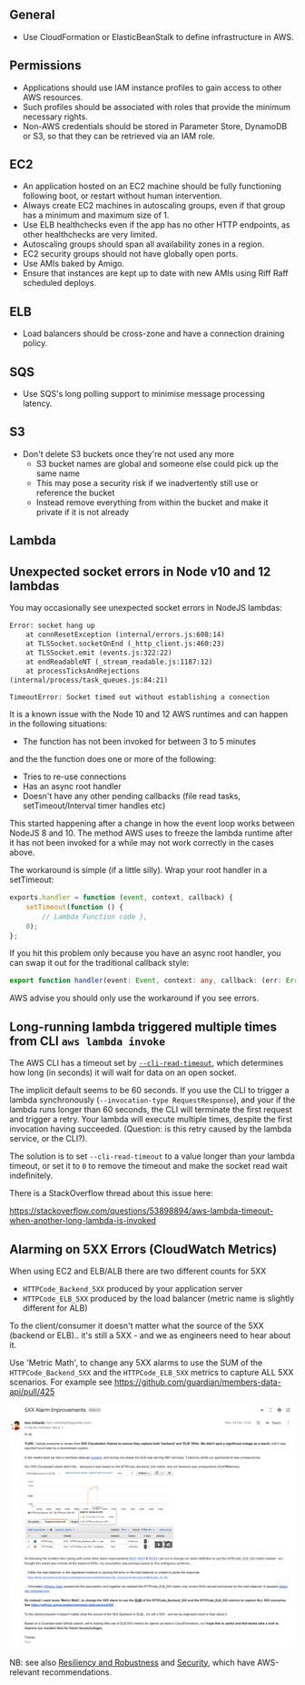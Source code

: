 General
-------

 * Use CloudFormation or ElasticBeanStalk to define infrastructure in AWS.

Permissions
-----------

 * Applications should use IAM instance profiles to gain access to other AWS resources. 
 * Such profiles should be associated with roles that provide the minimum necessary rights.
 * Non-AWS credentials should be stored in Parameter Store, DynamoDB or S3, so that they can be retrieved via an IAM role.

EC2
---

 * An application hosted on an EC2 machine should be fully functioning following boot, or restart without human intervention.
 * Always create EC2 machines in autoscaling groups, even if that group has a minimum and maximum size of 1.
 * Use ELB healthchecks even if the app has no other HTTP endpoints, as other healthchecks are very limited.
 * Autoscaling groups should span all availability zones in a region.
 * EC2 security groups should not have globally open ports.
 * Use AMIs baked by Amigo.
 * Ensure that instances are kept up to date with new AMIs using Riff Raff scheduled deploys.

ELB
---

 * Load balancers should be cross-zone and have a connection draining policy.

SQS
---

 * Use SQS's long polling support to minimise message processing latency.

S3
--

 * Don't delete S3 buckets once they're not used any more
   * S3 bucket names are global and someone else could pick up the same name
   * This may pose a security risk if we inadvertently still use or reference the bucket
   * Instead remove everything from within the bucket and make it private if it is not already

Lambda
------

## Unexpected socket errors in Node v10 and 12 lambdas
You may occasionally see unexpected socket errors in NodeJS lambdas:

```
Error: socket hang up
    at connResetException (internal/errors.js:608:14)
    at TLSSocket.socketOnEnd (_http_client.js:460:23)
    at TLSSocket.emit (events.js:322:22)
    at endReadableNT (_stream_readable.js:1187:12)
    at processTicksAndRejections (internal/process/task_queues.js:84:21)
```

```
TimeoutError: Socket timed out without establishing a connection
```

It is a known issue with the Node 10 and 12 AWS runtimes and can happen in the following situations:

- The function has not been invoked for between 3 to 5 minutes

and the the function does one or more of the following:

- Tries to re-use connections
- Has an async root handler
- Doesn't have any other pending callbacks (file read tasks, setTimeout/Interval timer handles etc)

This started happening after a change in how the event loop works between NodeJS 8 and 10. The method AWS uses to freeze the lambda runtime after it has not been invoked for a while may not work correctly in the cases above.

The workaround is simple (if a little silly). Wrap your root handler in a setTimeout:

```javascript
exports.handler = function (event, context, callback) {
    setTimeout(function () {
        // Lambda Function code },
    0);
};
```

If you hit this problem only because you have an async root handler, you can swap it out for the traditional callback style:

```typescript
export function handler(event: Event, context: any, callback: (err: Error | null, result?: any) => void)
```

AWS advise you should only use the workaround if you see errors.

## Long-running lambda triggered multiple times from CLI `aws lambda invoke`

The AWS CLI has a timeout set by [`--cli-read-timeout`](https://docs.aws.amazon.com/cli/latest/userguide/cli-configure-options.html#:~:text=cli%2Dread%2Dtimeout), which determines how long (in seconds) it will wait for data on an open socket.

The implicit default seems to be 60 seconds. If you use the CLI to trigger a lambda synchronously (`--invocation-type RequestResponse`), and your if the lambda runs longer than 60 seconds, the CLI will terminate the first request and trigger a retry. Your lambda will execute multiple times, despite the first invocation having succeeded. (Question: is this retry caused by the lambda service, or the CLI?).

The solution is to set `--cli-read-timeout` to a value longer than your lambda timeout, or set it to `0` to remove the timeout and make the socket read wait indefinitely.

There is a StackOverflow thread about this issue here:

https://stackoverflow.com/questions/53898894/aws-lambda-timeout-when-another-long-lambda-is-invoked


Alarming on 5XX Errors (CloudWatch Metrics)
---
When using EC2 and ELB/ALB there are two different counts for 5XX
- `HTTPCode_Backend_5XX` produced by your application server
- `HTTPCode_ELB_5XX` produced by the load balancer (metric name is slightly different for ALB) 

To the client/consumer it doesn't matter what the source of the 5XX (backend or ELB).. it's still a 5XX - and we as engineers need to hear about it.

Use 'Metric Math', to change any 5XX alarms to use the SUM of the `HTTPCode_Backend_5XX` and the `HTTPCode_ELB_5XX` metrics to capture ALL 5XX scenarios. For example see https://github.com/guardian/members-data-api/pull/425 

![image](5XX-department-email.png)

NB: see also [Resiliency and Robustness](resiliency.md) and
[Security](security.md), which have AWS-relevant recommendations.
